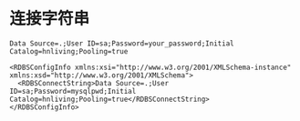 # 连接字符串
`Data Source=.;User ID=sa;Password=your_password;Initial Catalog=hnliving;Pooling=true`

```xml{2}
<RDBSConfigInfo xmlns:xsi="http://www.w3.org/2001/XMLSchema-instance" xmlns:xsd="http://www.w3.org/2001/XMLSchema">
  <RDBSConnectString>Data Source=.;User ID=sa;Password=mysqlpwd;Initial Catalog=hnliving;Pooling=true</RDBSConnectString>
</RDBSConfigInfo>
```